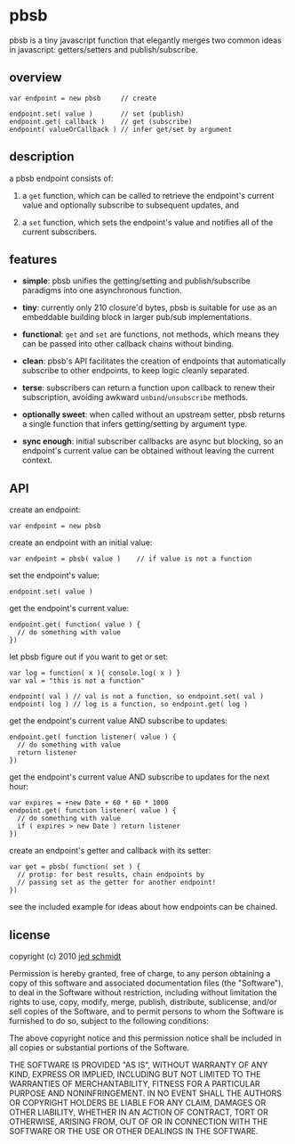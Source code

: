 # pbsb

pbsb is a tiny javascript function that elegantly merges two common ideas in javascript: getters/setters and publish/subscribe.

## overview

    var endpoint = new pbsb     // create
    
    endpoint.set( value )       // set (publish)
    endpoint.get( callback )    // get (subscribe)
    endpoint( valueOrCallback ) // infer get/set by argument

## description

a pbsb endpoint consists of:

1. a `get` function, which can be called to retrieve the endpoint's current value and optionally subscribe to subsequent updates, and

2. a `set` function, which sets the endpoint's value and notifies all of the current subscribers.

## features

- **simple**: pbsb unifies the getting/setting and publish/subscribe paradigms into one asynchronous function.

- **tiny**: currently only 210 closure'd bytes, pbsb is suitable for use as an embeddable building block in larger pub/sub implementations.

- **functional**: `get` and `set` are functions, not methods, which means they can be passed into other callback chains without binding.

- **clean**: pbsb's API facilitates the creation of endpoints that automatically subscribe to other endpoints, to keep logic cleanly separated.

- **terse**: subscribers can return a function upon callback to renew their subscription, avoiding awkward `unbind`/`unsubscribe` methods.

- **optionally sweet**: when called without an upstream setter, pbsb returns a single function that infers getting/setting by argument type.

- **sync enough**: initial subscriber callbacks are async but blocking, so an endpoint's current value can be obtained without leaving the current context.

## API

create an endpoint:

    var endpoint = new pbsb

create an endpoint with an initial value:

    var endpoint = pbsb( value )    // if value is not a function

set the endpoint's value:

    endpoint.set( value )
    
get the endpoint's current value:

    endpoint.get( function( value ) {
      // do something with value
    })

let pbsb figure out if you want to get or set:

    var log = function( x ){ console.log( x ) }
    var val = "this is not a function"

    endpoint( val ) // val is not a function, so endpoint.set( val )
    endpoint( log ) // log is a function, so endpoint.get( log )
    
get the endpoint's current value AND subscribe to updates:

    endpoint.get( function listener( value ) {
      // do something with value
      return listener
    })

get the endpoint's current value AND subscribe to updates for the next hour:

    var expires = +new Date + 60 * 60 * 1000
    endpoint.get( function listener( value ) {
      // do something with value
      if ( expires > new Date ) return listener
    })

create an endpoint's getter and callback with its setter:

    var get = pbsb( function( set ) {
      // protip: for best results, chain endpoints by
      // passing set as the getter for another endpoint!
    })
    
see the included example for ideas about how endpoints can be chained.

## license

copyright (c) 2010 [jed schmidt](http://jedschmidt.com)

Permission is hereby granted, free of charge, to any person obtaining
a copy of this software and associated documentation files (the
"Software"), to deal in the Software without restriction, including
without limitation the rights to use, copy, modify, merge, publish,
distribute, sublicense, and/or sell copies of the Software, and to
permit persons to whom the Software is furnished to do so, subject to
the following conditions:
 
The above copyright notice and this permission notice shall be
included in all copies or substantial portions of the Software.
 
THE SOFTWARE IS PROVIDED "AS IS", WITHOUT WARRANTY OF ANY KIND,
EXPRESS OR IMPLIED, INCLUDING BUT NOT LIMITED TO THE WARRANTIES OF
MERCHANTABILITY, FITNESS FOR A PARTICULAR PURPOSE AND
NONINFRINGEMENT. IN NO EVENT SHALL THE AUTHORS OR COPYRIGHT HOLDERS BE
LIABLE FOR ANY CLAIM, DAMAGES OR OTHER LIABILITY, WHETHER IN AN ACTION
OF CONTRACT, TORT OR OTHERWISE, ARISING FROM, OUT OF OR IN CONNECTION
WITH THE SOFTWARE OR THE USE OR OTHER DEALINGS IN THE SOFTWARE.